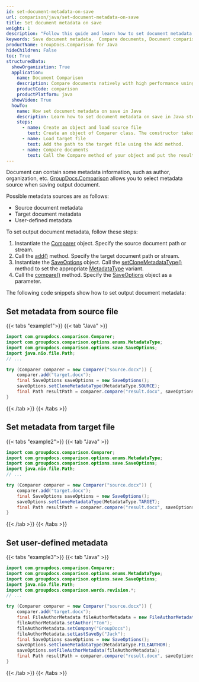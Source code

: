 ```yaml
---
id: set-document-metadata-on-save
url: comparison/java/set-document-metadata-on-save
title: Set document metadata on save
weight: 1
description: "Follow this guide and learn how to set document metadata when saving output document after files comparison within your Java applications."
keywords: Save document metadata,  Compare documents, Document comparison, File diff
productName: GroupDocs.Comparison for Java
hideChildren: False
toc: True
structuredData:
  showOrganization: True
  application:
    name: Document Comparison
    description: Compare documents natively with high performance using Java language and GroupDocs.Comparison for Java
    productCode: comparison
    productPlatform: java
  showVideo: True
  howTo:
    name: How set document metadata on save in Java
    description: Learn how to set document metadata on save in Java step by step
    steps:
      - name: Create an object and load source file
        text: Create an object of Comparer class. The constructor takes the source file path parameter. You may specify absolute or relative file path as per your requirements.
      - name: Load target file
        text: Add the path to the target file using the Add method.
      - name: Compare documents
        text: Call the Compare method of your object and put the resulting file path parameter and the SaveOtions object with the required metadata parameter initialised by MetadataType enum.
---
```


Document can contain some metadata information, such as author, organization, etc. [GroupDocs.Comparison](https://products.groupdocs.com/comparison/java) allows you to select metadata source when saving output document.  

Possible metadata sources are as follows:

- Source document metadata
- Target document metadata
- User-defined metadata

To set output document metadata, follow these steps:

1.  Instantiate the [Comparer](https://reference.groupdocs.com/comparison/java/com.groupdocs.comparison/comparer) object. Specify the source document path or stream.
2.  Call the [add()](https://reference.groupdocs.com/comparison/java/com.groupdocs.comparison/comparer/#add-java.lang.String-) method. Specify the target document path or stream.
3.  Instantiate the [SaveOptions](https://reference.groupdocs.com/comparison/java/com.groupdocs.comparison.options.save/SaveOptions) object. Call the [setCloneMetadataType()](https://reference.groupdocs.com/comparison/java/com.groupdocs.comparison.options.save/saveoptions/#setCloneMetadataType-com.groupdocs.comparison.options.enums.MetadataType-) method to set the appropriate [MetadataType](https://reference.groupdocs.com/comparison/java/com.groupdocs.comparison.options.enums/metadatatype/) variant.
4.  Call the [compare()](https://reference.groupdocs.com/comparison/java/com.groupdocs.comparison/comparer/#compare-java.lang.String-) method. Specify the [SaveOptions](https://reference.groupdocs.com/comparison/java/com.groupdocs.comparison.options.save/saveoptions/) object as a parameter.

The following code snippets show how to set output document metadata:

## Set metadata from source file

{{< tabs "example1">}}
{{< tab "Java" >}}
```java
import com.groupdocs.comparison.Comparer;
import com.groupdocs.comparison.options.enums.MetadataType;
import com.groupdocs.comparison.options.save.SaveOptions;
import java.nio.file.Path;
// ...

try (Comparer comparer = new Comparer("source.docx")) {
    comparer.add("target.docx");
    final SaveOptions saveOptions = new SaveOptions();
    saveOptions.setCloneMetadataType(MetadataType.SOURCE);
    final Path resultPath = comparer.compare("result.docx", saveOptions);
}
```
{{< /tab >}}
{{< /tabs >}}

## Set metadata from target file

{{< tabs "example2">}}
{{< tab "Java" >}}
```java
import com.groupdocs.comparison.Comparer;
import com.groupdocs.comparison.options.enums.MetadataType;
import com.groupdocs.comparison.options.save.SaveOptions;
import java.nio.file.Path;
// ...

try (Comparer comparer = new Comparer("source.docx")) {
    comparer.add("target.docx");
    final SaveOptions saveOptions = new SaveOptions();
    saveOptions.setCloneMetadataType(MetadataType.TARGET);
    final Path resultPath = comparer.compare("result.docx", saveOptions);
}
```
{{< /tab >}}
{{< /tabs >}}

## Set user-defined metadata 

{{< tabs "example3">}}
{{< tab "Java" >}}
```java
import com.groupdocs.comparison.Comparer;
import com.groupdocs.comparison.options.enums.MetadataType;
import com.groupdocs.comparison.options.save.SaveOptions;
import java.nio.file.Path;
import com.groupdocs.comparison.words.revision.*;
// ...

try (Comparer comparer = new Comparer("source.docx")) {
    comparer.add("target.docx");
    final FileAuthorMetadata fileAuthorMetadata = new FileAuthorMetadata();
    fileAuthorMetadata.setAuthor("Tom");
    fileAuthorMetadata.setCompany("GroupDocs");
    fileAuthorMetadata.setLastSaveBy("Jack");
    final SaveOptions saveOptions = new SaveOptions();
    saveOptions.setCloneMetadataType(MetadataType.FILEAUTHOR);
    saveOptions.setFileAuthorMetadata(fileAuthorMetadata);
    final Path resultPath = comparer.compare("result.docx", saveOptions);
}
```
{{< /tab >}}
{{< /tabs >}}
